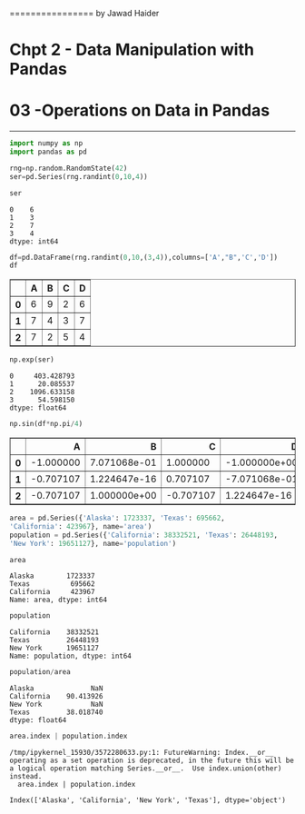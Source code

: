 ================
by Jawad Haider
# **Chpt 2 - Data Manipulation with Pandas**

# 03 -Operations on Data in Pandas
------------------------------------------------------------------------

``` python
import numpy as np
import pandas as pd
```

``` python
rng=np.random.RandomState(42)
ser=pd.Series(rng.randint(0,10,4))
```

``` python
ser
```

    0    6
    1    3
    2    7
    3    4
    dtype: int64

``` python
df=pd.DataFrame(rng.randint(0,10,(3,4)),columns=['A',"B",'C','D'])
df
```

<div>
<style scoped>
    .dataframe tbody tr th:only-of-type {
        vertical-align: middle;
    }

    .dataframe tbody tr th {
        vertical-align: top;
    }

    .dataframe thead th {
        text-align: right;
    }
</style>
<table border="1" class="dataframe">
  <thead>
    <tr style="text-align: right;">
      <th></th>
      <th>A</th>
      <th>B</th>
      <th>C</th>
      <th>D</th>
    </tr>
  </thead>
  <tbody>
    <tr>
      <th>0</th>
      <td>6</td>
      <td>9</td>
      <td>2</td>
      <td>6</td>
    </tr>
    <tr>
      <th>1</th>
      <td>7</td>
      <td>4</td>
      <td>3</td>
      <td>7</td>
    </tr>
    <tr>
      <th>2</th>
      <td>7</td>
      <td>2</td>
      <td>5</td>
      <td>4</td>
    </tr>
  </tbody>
</table>
</div>

``` python
np.exp(ser)
```

    0     403.428793
    1      20.085537
    2    1096.633158
    3      54.598150
    dtype: float64

``` python
np.sin(df*np.pi/4)
```

<div>
<style scoped>
    .dataframe tbody tr th:only-of-type {
        vertical-align: middle;
    }

    .dataframe tbody tr th {
        vertical-align: top;
    }

    .dataframe thead th {
        text-align: right;
    }
</style>
<table border="1" class="dataframe">
  <thead>
    <tr style="text-align: right;">
      <th></th>
      <th>A</th>
      <th>B</th>
      <th>C</th>
      <th>D</th>
    </tr>
  </thead>
  <tbody>
    <tr>
      <th>0</th>
      <td>-1.000000</td>
      <td>7.071068e-01</td>
      <td>1.000000</td>
      <td>-1.000000e+00</td>
    </tr>
    <tr>
      <th>1</th>
      <td>-0.707107</td>
      <td>1.224647e-16</td>
      <td>0.707107</td>
      <td>-7.071068e-01</td>
    </tr>
    <tr>
      <th>2</th>
      <td>-0.707107</td>
      <td>1.000000e+00</td>
      <td>-0.707107</td>
      <td>1.224647e-16</td>
    </tr>
  </tbody>
</table>
</div>

``` python
area = pd.Series({'Alaska': 1723337, 'Texas': 695662,
'California': 423967}, name='area')
population = pd.Series({'California': 38332521, 'Texas': 26448193,
'New York': 19651127}, name='population')
```

``` python
area
```

    Alaska        1723337
    Texas          695662
    California     423967
    Name: area, dtype: int64

``` python
population
```

    California    38332521
    Texas         26448193
    New York      19651127
    Name: population, dtype: int64

``` python
population/area
```

    Alaska              NaN
    California    90.413926
    New York            NaN
    Texas         38.018740
    dtype: float64

``` python
area.index | population.index
```

    /tmp/ipykernel_15930/3572280633.py:1: FutureWarning: Index.__or__ operating as a set operation is deprecated, in the future this will be a logical operation matching Series.__or__.  Use index.union(other) instead.
      area.index | population.index

    Index(['Alaska', 'California', 'New York', 'Texas'], dtype='object')
